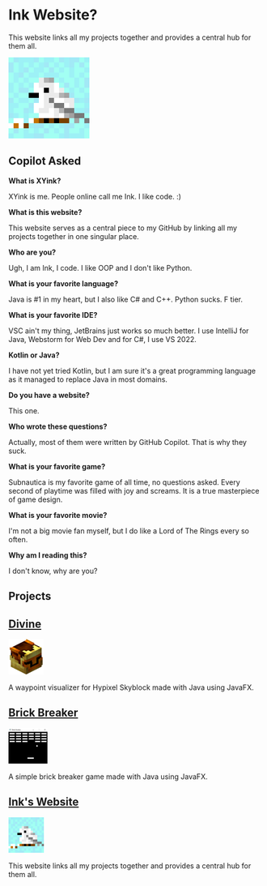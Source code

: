 # Ink Website?

This website links all my projects together and provides a central hub for them all.

<img src="images/xyink.png" alt="XYink Logo">

## Copilot Asked

**What is XYink?**

XYink is me. People online call me Ink. I like code. :)

**What is this website?**

This website serves as a central piece to my GitHub by linking all my projects together in one singular place.

**Who are you?**

Ugh, I am Ink, I code. I like OOP and I don't like Python.

**What is your favorite language?**

Java is #1 in my heart, but I also like C# and C++. Python sucks. F tier.

**What is your favorite IDE?**

VSC ain't my thing, JetBrains just works so much better. I use IntelliJ for Java, Webstorm for Web Dev and for C#, I use VS 2022.

**Kotlin or Java?**

I have not yet tried Kotlin, but I am sure it's a great programming language as it managed to replace Java in most domains.

**Do you have a website?**

This one.

**Who wrote these questions?**

Actually, most of them were written by GitHub Copilot. That is why they suck.

**What is your favorite game?**

Subnautica is my favorite game of all time, no questions asked. Every second of playtime was filled with joy and screams. It is a true masterpiece of game design.

**What is your favorite movie?**    

I'm not a big movie fan myself, but I do like a Lord of The Rings every so often.

**Why am I reading this?**

I don't know, why are you?


## Projects

## <a href="https://github.com/XYinkOf/Divine">Divine</a>
<img src="images/divineLogo.gif" height=70 alt="Divine Logo">

A waypoint visualizer for Hypixel Skyblock made with Java using JavaFX.


## <a href="https://github.com/XYinkOf/BrickBreaker">Brick Breaker</a>
<img src="images/brickbreaker.png" height=70 alt="Brick Breaker Logo">

A simple brick breaker game made with Java using JavaFX.


## <a href="https://github.com/XYinkOf/InkWebsite">Ink's Website</a>
<img src="images/xyink.png" height=70 alt="XYink Logo">

This website links all my projects together and provides a central hub for them all.